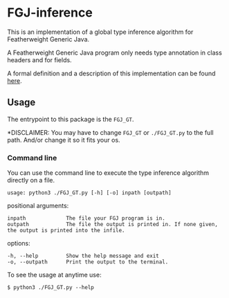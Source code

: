 # FGJ-inference

This is an implementation of a global type inference algorithm for Featherweight Generic Java.

A Featherweight Generic Java program only needs type annotation in class headers and for fields.

A formal definition and a description of this implementation can be found [here](https://github.com/timpehoerig/Thesis/blob/main/thesis/thesis.pdf).

## Usage

The entrypoint to this package is the `FGJ_GT`.

*DISCLAIMER: You may have to change `FGJ_GT` or `./FGJ_GT.py` to the full path. And/or change it so it fits your os.

### Command line

You can use the command line to execute the type inference algorithm directly on a file.

```shell
usage: python3 ./FGJ_GT.py [-h] [-o] inpath [outpath]
```

positional arguments:

    inpath             The file your FGJ program is in.
    outpath            The file the output is printed in. If none given, the output is printed into the infile.

options:

    -h, --help         Show the help message and exit
    -o, --outpath      Print the output to the terminal.

To see the usage at anytime use:
```shell
$ python3 ./FGJ_GT.py --help
```
